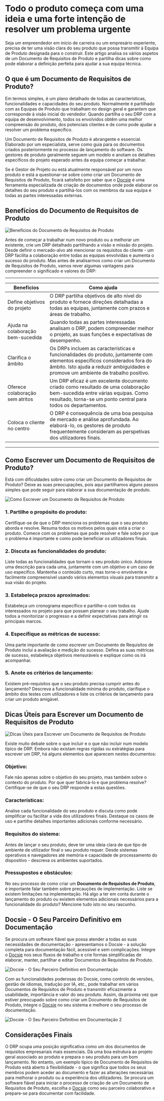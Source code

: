 # Todo o produto começa com uma ideia e uma forte intenção de resolver um problema urgente

Seja um empreendedor em início de carreira ou um empresário experiente, precisa de ter uma visão clara do seu produto que possa transmitir à Equipa de Produto designada para o construir. Este artigo analisa os vários aspetos de um Documento de Requisitos de Produto e partilha dicas sobre como pode elaborar a definição perfeita para ajudar a sua equipa técnica.

## O que é um Documento de Requisitos de Produto?

Em termos simples, é um plano detalhado de todas as características, funcionalidades e capacidades do seu produto. Normalmente é partilhado com as Equipas de Produto que trabalham no design geral e garantem que corresponde à visão inicial do vendedor. Quando partilha o seu DRP com a equipa de desenvolvimento, todos os envolvidos obtêm uma melhor compreensão do produto, dos potenciais clientes e de como pode ajudar a resolver um problema específico.

Um Documento de Requisitos de Produto é abrangente e essencial. Elaborado por um especialista, serve como guia para os documentos criados posteriormente no processo de lançamento do software. Os gestores de produto geralmente seguem um modelo e anotam os detalhes específicos do projeto esperado antes da equipa começar a trabalhar.

Se é Gestor de Projeto ou está atualmente responsável por um novo produto e está a questionar-se sobre como criar um Documento de Requisitos de Produto, ficará satisfeito por saber que o [Docsie](https://www.docsie.io/discovery_call/) é uma ferramenta especializada de criação de documentos onde pode elaborar os detalhes do seu produto e partilhá-los com os membros da sua equipa e todas as partes interessadas externas.

## Benefícios do Documento de Requisitos de Produto

![Benefícios do Documento de Requisitos de Produto](https://cdn.docsie.io/workspace_PfNzfGj3YfKKtTO4T/doc_QiqgSuNoJpspcExF3/file_w0x51VQJqlm6MGO4B/image4.png)

Antes de começar a trabalhar num novo produto ou a melhorar um existente, crie um DRP detalhado partilhando a visão e missão do projeto. Desde definir o mercado-alvo até mencionar os requisitos do cliente - um DRP facilita a colaboração entre todas as equipas envolvidas e aumenta o sucesso do produto. Mas antes de analisarmos como criar um Documento de Requisitos de Produto, vamos rever algumas vantagens para compreender o significado e valores do DRP:

** **

|Benefícios|Como ajuda|
|-|-|
|Define objetivos do projeto|O DRP partilha objetivos de alto nível do produto e fornece direções detalhadas a todas as equipas, juntamente com prazos e áreas de trabalho.|
|Ajuda na colaboração bem-sucedida|Quando todas as partes interessadas analisam o DRP, podem compreender melhor o projeto, as suas funções e expectativas de desempenho.|
|Clarifica o âmbito|Os DRPs incluem as características e funcionalidades do produto, juntamente com elementos específicos considerados fora do âmbito. Isto ajuda a reduzir ambiguidades e promove um ambiente de trabalho positivo.|
|Oferece colaboração sem atritos|Um DRP eficaz é um excelente documento criado como resultado de uma colaboração bem-sucedida entre várias equipas. Como resultado, torna-se um ponto central para todos os departamentos.|
|Coloca o cliente no centro|O DRP é consequência de uma boa pesquisa de mercado e análise aprofundada. Ao elaborá-lo, os gestores de produto frequentemente consideram as perspetivas dos utilizadores finais.|
** **

## Como Escrever um Documento de Requisitos de Produto?

Está com dificuldades sobre como criar um Documento de Requisitos de Produto? Deixe as suas preocupações, pois aqui partilhamos alguns passos simples que pode seguir para elaborar a sua documentação de produto.

![Como Escrever um Documento de Requisitos de Produto](https://cdn.docsie.io/workspace_PfNzfGj3YfKKtTO4T/doc_QiqgSuNoJpspcExF3/file_kA2rByOmXxWvbOet8/image5.png)

### 1. Partilhe o propósito do produto:

Certifique-se de que o DRP menciona os problemas que o seu produto aborda e resolve. Resuma todos os motivos pelos quais está a criar o produto. Comece com os problemas que pode resolver e fale sobre por que o problema é importante e como pode beneficiar os utilizadores finais.

### 2. Discuta as funcionalidades do produto:

Liste todas as funcionalidades que tornam o seu produto único. Adicione uma descrição para cada uma, juntamente com um objetivo e um caso de uso específico. Mantenha o conteúdo curto, mas torne-o envolvente e facilmente compreensível usando vários elementos visuais para transmitir a sua visão do projeto.

### 3. Estabeleça prazos aproximados:

Estabeleça um cronograma específico e partilhe-o com todos os interessados no projeto para que possam planear o seu trabalho. Ajude todos a monitorizar o progresso e a definir expectativas para atingir os principais marcos.

### 4. Especifique as métricas de sucesso:

Uma parte importante de como escrever um Documento de Requisitos de Produto inclui a avaliação e medição do sucesso. Defina as suas métricas de sucesso, estabeleça objetivos mensuráveis e explique como os irá acompanhar.

### 5. Anote os critérios de lançamento:

Existem pré-requisitos que o seu produto precisa cumprir antes do lançamento? Descreva a funcionalidade mínima do produto, clarifique o âmbito dos testes com utilizadores e liste os critérios de lançamento para criar um produto amigável.

## Dicas Úteis para Escrever um Documento de Requisitos de Produto

![Dicas Úteis para Escrever um Documento de Requisitos de Produto](https://cdn.docsie.io/workspace_PfNzfGj3YfKKtTO4T/doc_QiqgSuNoJpspcExF3/file_8qxdhLqT5afunlR0R/image6.png)

Existe muito debate sobre o que incluir e o que não incluir num modelo típico de DRP. Embora não existam regras rígidas ou estratégias para escrever um DRP, há alguns elementos que aparecem nestes documentos:

### Objetivo:

Fale não apenas sobre o objetivo do seu projeto, mas também sobre o contexto do produto. Por que quer fabricá-lo e que problema resolve? Certifique-se de que o seu DRP responde a estas questões.

### Características:

Analise cada funcionalidade do seu produto e discuta como pode simplificar ou facilitar a vida dos utilizadores finais. Destaque os casos de uso e partilhe detalhes importantes adicionais conforme necessário.

### Requisitos do sistema:

Antes de lançar o seu produto, deve ter uma ideia clara de que tipo de ambiente de utilizador final o seu produto requer. Desde sistemas operativos e navegadores até memória e capacidade de processamento do dispositivo - descreva os ambientes suportados.

### Pressupostos e obstáculos:

No seu processo de como criar um **Documento de Requisitos de Produto**, é importante falar também sobre precauções de implementação. Liste se existem limitações na implementação. Há algo a ter em conta durante o lançamento do produto ou existem elementos adicionais necessários para a funcionalidade do produto? Mencione tudo isto no seu rascunho.

## Docsie - O Seu Parceiro Definitivo em Documentação

Se procura um software fiável que possa atender a todas as suas necessidades de documentação - apresentamos o Docsie - a solução completa para documentação fácil, acessível e sem complicações. Integre o [Docsie](https://www.docsie.io/pricing/) nos seus fluxos de trabalho e crie formas simplificadas de elaborar, manter, partilhar e editar Documentos de Requisitos de Produto.

![Docsie - O Seu Parceiro Definitivo em Documentação](https://cdn.docsie.io/workspace_PfNzfGj3YfKKtTO4T/doc_QiqgSuNoJpspcExF3/file_joL0V459OFZbwg1kd/image1.png)

Com as funcionalidades poderosas do Docsie, como controlo de versões, gestão de idiomas, tradução por IA, etc., pode trabalhar em vários Documentos de Requisitos de Produto e transmitir eficazmente a usabilidade, importância e valor do seu produto. Assim, da próxima vez que estiver preocupado sobre como criar um Documento de Requisitos de Produto, integre o [Docsie](https://help.docsie.io/) no seu sistema e melhore o seu processo de documentação.

![Docsie - O Seu Parceiro Definitivo em Documentação 2](https://cdn.docsie.io/workspace_PfNzfGj3YfKKtTO4T/doc_QiqgSuNoJpspcExF3/file_Tg8Lrd0bTCQFs302g/image3.png)

## Considerações Finais

O DRP ocupa uma posição significativa como um dos documentos de requisitos empresariais mais essenciais. Dá uma boa estrutura ao projeto geral associado ao produto e prepara o seu produto para um bom lançamento. No entanto, um exemplo típico de Documento de Requisitos de Produto está aberto à flexibilidade - o que significa que todos os seus membros podem aceder ao documento e fazer as alterações necessárias para melhorar o produto ou a experiência dos utilizadores. Se procura um software fiável para iniciar o processo de criação de um Documento de Requisitos de Produto, escolha o [Docsie](https://app.docsie.io/login/#/) como seu parceiro colaborativo e prepare-se para documentar com facilidade.